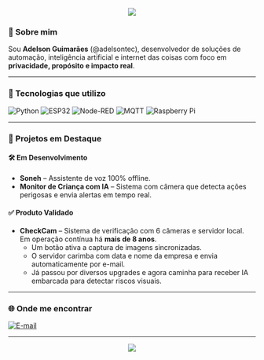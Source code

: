 <!-- Banner superior -->
<p align="center">
  <img src="https://capsule-render.vercel.app/api?type=waving&color=00C4FF&height=200&section=header&text=Olá%2C%20sou%20Adelson%20Guimarães!&fontSize=30&fontColor=ffffff" />
</p>

### 👋 Sobre mim

Sou **Adelson Guimarães** (@adelsontec), desenvolvedor de soluções de automação, inteligência artificial e internet das coisas com foco em **privacidade, propósito e impacto real**.

---

### 🧰 Tecnologias que utilizo

![Python](https://img.shields.io/badge/-Python-3776AB?style=for-the-badge&logo=python&logoColor=white)
![ESP32](https://img.shields.io/badge/-ESP32-3C3C3C?style=for-the-badge&logo=esphome&logoColor=white)
![Node-RED](https://img.shields.io/badge/-Node--RED-B92828?style=for-the-badge&logo=nodered&logoColor=white)
![MQTT](https://img.shields.io/badge/-MQTT-660066?style=for-the-badge&logo=mqtt&logoColor=white)
![Raspberry Pi](https://img.shields.io/badge/-RaspberryPi-C51A4A?style=for-the-badge&logo=raspberrypi&logoColor=white)

---

### 📌 Projetos em Destaque

#### 🛠️ Em Desenvolvimento

- **Soneh** – Assistente de voz 100% offline.
- **Monitor de Criança com IA** – Sistema com câmera que detecta ações perigosas e envia alertas em tempo real.

#### ✅ Produto Validado

- **CheckCam** – Sistema de verificação com 6 câmeras e servidor local. Em operação contínua há **mais de 8 anos**.
  - Um botão ativa a captura de imagens sincronizadas.
  - O servidor carimba com data e nome da empresa e envia automaticamente por e-mail.
  - Já passou por diversos upgrades e agora caminha para receber IA embarcada para detectar riscos visuais.

---

### 🌐 Onde me encontrar

[![E-mail](https://img.shields.io/badge/-Email-D14836?style=for-the-badge&logo=gmail&logoColor=white)](mailto:adelsontec@gmail.com)

---

<p align="center">
  <img src="https://capsule-render.vercel.app/api?type=waving&color=00C4FF&height=120&section=footer"/>
</p>
